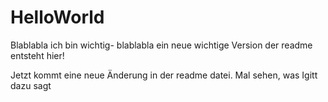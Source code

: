 # HelloWorld

Blablabla ich bin wichtig- blablabla
ein neue wichtige Version der readme entsteht hier!

Jetzt kommt eine neue Änderung in der readme datei. 
Mal sehen, was Igitt dazu sagt